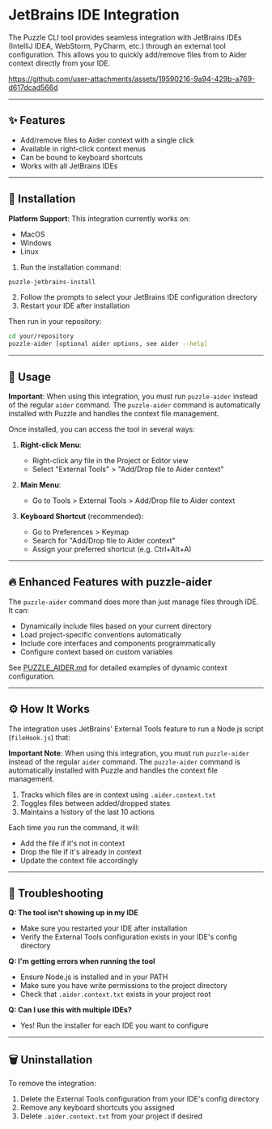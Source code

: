 # JetBrains IDE Integration

The Puzzle CLI tool provides seamless integration with JetBrains IDEs (IntelliJ IDEA, WebStorm, PyCharm, etc.) through an external tool configuration. This allows you to quickly add/remove files from to Aider context directly from your IDE.



https://github.com/user-attachments/assets/19590216-9a94-429b-a769-d617dcad566d



---
## ✨ Features

- Add/remove files to Aider context with a single click
- Available in right-click context menus
- Can be bound to keyboard shortcuts
- Works with all JetBrains IDEs

---
## 💾 Installation

**Platform Support**: This integration currently works on:
- MacOS
- Windows
- Linux

1. Run the installation command:

```bash
puzzle-jetbrains-install
```

2. Follow the prompts to select your JetBrains IDE configuration directory
3. Restart your IDE after installation

Then run in your repository:

```bash
cd your/repository
puzzle-aider [optional aider options, see aider --help]
```

---
## 🚀 Usage

**Important**: When using this integration, you must run `puzzle-aider` instead of the regular `aider` command. The `puzzle-aider` command is automatically installed with Puzzle and handles the context file management.

Once installed, you can access the tool in several ways:

1. **Right-click Menu**:
   - Right-click any file in the Project or Editor view
   - Select "External Tools" > "Add/Drop file to Aider context"

2. **Main Menu**:
   - Go to Tools > External Tools > Add/Drop file to Aider context

3. **Keyboard Shortcut** (recommended):
   - Go to Preferences > Keymap
   - Search for "Add/Drop file to Aider context"
   - Assign your preferred shortcut (e.g. Ctrl+Alt+A)

---
## 🔥 Enhanced Features with puzzle-aider

The `puzzle-aider` command does more than just manage files through IDE. It can:
- Dynamically include files based on your current directory
- Load project-specific conventions automatically
- Include core interfaces and components programmatically
- Configure context based on custom variables

See [PUZZLE_AIDER.md](PUZZLE_AIDER.md) for detailed examples of dynamic context configuration.

---
## ⚙️ How It Works

The integration uses JetBrains' External Tools feature to run a Node.js script (`fileHook.js`) that:

**Important Note**: When using this integration, you must run `puzzle-aider` instead of the regular `aider` command. The `puzzle-aider` command is automatically installed with Puzzle and handles the context file management.

1. Tracks which files are in context using `.aider.context.txt`
2. Toggles files between added/dropped states
3. Maintains a history of the last 10 actions

Each time you run the command, it will:
- Add the file if it's not in context
- Drop the file if it's already in context
- Update the context file accordingly

---
## 🔧 Troubleshooting

**Q: The tool isn't showing up in my IDE**
- Make sure you restarted your IDE after installation
- Verify the External Tools configuration exists in your IDE's config directory

**Q: I'm getting errors when running the tool**
- Ensure Node.js is installed and in your PATH
- Make sure you have write permissions to the project directory
- Check that `.aider.context.txt` exists in your project root

**Q: Can I use this with multiple IDEs?**
- Yes! Run the installer for each IDE you want to configure

---
## 🗑️ Uninstallation

To remove the integration:
1. Delete the External Tools configuration from your IDE's config directory
2. Remove any keyboard shortcuts you assigned
3. Delete `.aider.context.txt` from your project if desired
